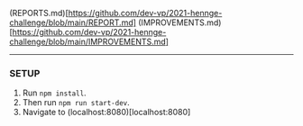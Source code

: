 (REPORTS.md)[https://github.com/dev-vp/2021-hennge-challenge/blob/main/REPORT.md]
(IMPROVEMENTS.md)[https://github.com/dev-vp/2021-hennge-challenge/blob/main/IMPROVEMENTS.md]

---

### SETUP
1. Run `npm install`.
2. Then run `npm run start-dev`.
3. Navigate to (localhost:8080)[localhost:8080]

